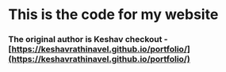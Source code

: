 # This is the code for my website

### The original author is Keshav checkout - [https://keshavrathinavel.github.io/portfolio/](https://keshavrathinavel.github.io/portfolio/)

